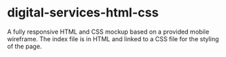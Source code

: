 # digital-services-html-css
A fully responsive HTML and CSS mockup based on a provided mobile wireframe.
The index file is in HTML and linked to a CSS file for the styling of the page.
